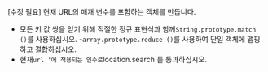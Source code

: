 [수정 필요]
현재 URL의 매개 변수를 포함하는 객체를 만듭니다.

- 모든 키 값 쌍을 얻기 위해 적절한 정규 표현식과 함께`String.prototype.match ()`를 사용하십시오.
-`array.prototype.reduce ()`를 사용하여 단일 객체에 맵핑하고 결합하십시오.
- 현재`url '에 적용되는 인수로`location.search`를 통과하십시오.